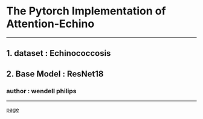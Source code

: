 # The Pytorch Implementation of Attention-Echino 

---
## 1. dataset : Echinococcosis
## 2. Base Model  : ResNet18

### author : wendell philips
---
[page](https://vcbe123.github.io)